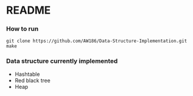 # README

### How to run

```shell
git clone https://github.com/AW186/Data-Structure-Implementation.git
make
```

### Data structure currently implemented

+ Hashtable
+ Red black tree
+ Heap